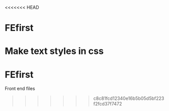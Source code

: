 <<<<<<< HEAD
# FEfirst
Make text styles in css
=======
# FEfirst
Front end files
>>>>>>> c8c81fcd12340e16b5b05d5bf223f2fcd37f7472
